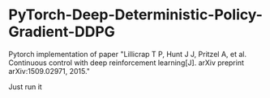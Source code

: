 # PyTorch-Deep-Deterministic-Policy-Gradient-DDPG

Pytorch implementation of paper "Lillicrap T P, Hunt J J, Pritzel A, et al. Continuous control with deep reinforcement learning[J]. arXiv preprint arXiv:1509.02971, 2015."

Just run it
